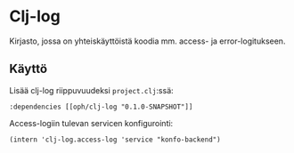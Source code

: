 # Clj-log

Kirjasto, jossa on yhteiskäyttöistä koodia mm. access- ja error-logitukseen.

## Käyttö

Lisää clj-log riippuvuudeksi `project.clj`:ssä:

```
:dependencies [[oph/clj-log "0.1.0-SNAPSHOT"]]
```

Access-logiin tulevan servicen konfigurointi:

```
(intern 'clj-log.access-log 'service "konfo-backend")
```

